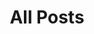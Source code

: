 ---
layout: post-index
title: All Posts
excerpt: "A List of Posts"
image:
  feature: background.jpg
  credit: kleinarl
  creditlink: http://www.stockhambauer.at/
---